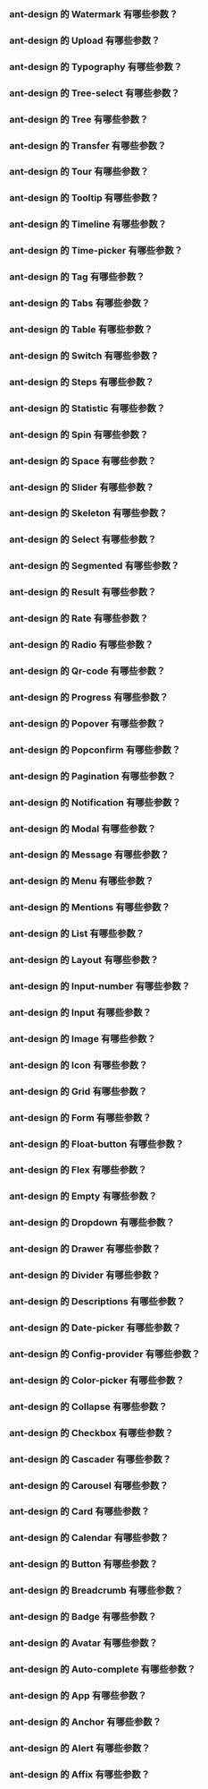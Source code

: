 ### ant-design 的 Watermark 有哪些参数？

### ant-design 的 Upload 有哪些参数？

### ant-design 的 Typography 有哪些参数？

### ant-design 的 Tree-select 有哪些参数？

### ant-design 的 Tree 有哪些参数？

### ant-design 的 Transfer 有哪些参数？

### ant-design 的 Tour 有哪些参数？

### ant-design 的 Tooltip 有哪些参数？

### ant-design 的 Timeline 有哪些参数？

### ant-design 的 Time-picker 有哪些参数？

### ant-design 的 Tag 有哪些参数？

### ant-design 的 Tabs 有哪些参数？

### ant-design 的 Table 有哪些参数？

### ant-design 的 Switch 有哪些参数？

### ant-design 的 Steps 有哪些参数？

### ant-design 的 Statistic 有哪些参数？

### ant-design 的 Spin 有哪些参数？

### ant-design 的 Space 有哪些参数？

### ant-design 的 Slider 有哪些参数？

### ant-design 的 Skeleton 有哪些参数？

### ant-design 的 Select 有哪些参数？

### ant-design 的 Segmented 有哪些参数？

### ant-design 的 Result 有哪些参数？

### ant-design 的 Rate 有哪些参数？

### ant-design 的 Radio 有哪些参数？

### ant-design 的 Qr-code 有哪些参数？

### ant-design 的 Progress 有哪些参数？

### ant-design 的 Popover 有哪些参数？

### ant-design 的 Popconfirm 有哪些参数？

### ant-design 的 Pagination 有哪些参数？

### ant-design 的 Notification 有哪些参数？

### ant-design 的 Modal 有哪些参数？

### ant-design 的 Message 有哪些参数？

### ant-design 的 Menu 有哪些参数？

### ant-design 的 Mentions 有哪些参数？

### ant-design 的 List 有哪些参数？

### ant-design 的 Layout 有哪些参数？

### ant-design 的 Input-number 有哪些参数？

### ant-design 的 Input 有哪些参数？

### ant-design 的 Image 有哪些参数？

### ant-design 的 Icon 有哪些参数？

### ant-design 的 Grid 有哪些参数？

### ant-design 的 Form 有哪些参数？

### ant-design 的 Float-button 有哪些参数？

### ant-design 的 Flex 有哪些参数？

### ant-design 的 Empty 有哪些参数？

### ant-design 的 Dropdown 有哪些参数？

### ant-design 的 Drawer 有哪些参数？

### ant-design 的 Divider 有哪些参数？

### ant-design 的 Descriptions 有哪些参数？

### ant-design 的 Date-picker 有哪些参数？

### ant-design 的 Config-provider 有哪些参数？

### ant-design 的 Color-picker 有哪些参数？

### ant-design 的 Collapse 有哪些参数？

### ant-design 的 Checkbox 有哪些参数？

### ant-design 的 Cascader 有哪些参数？

### ant-design 的 Carousel 有哪些参数？

### ant-design 的 Card 有哪些参数？

### ant-design 的 Calendar 有哪些参数？

### ant-design 的 Button 有哪些参数？

### ant-design 的 Breadcrumb 有哪些参数？

### ant-design 的 Badge 有哪些参数？

### ant-design 的 Avatar 有哪些参数？

### ant-design 的 Auto-complete 有哪些参数？

### ant-design 的 App 有哪些参数？

### ant-design 的 Anchor 有哪些参数？

### ant-design 的 Alert 有哪些参数？

### ant-design 的 Affix 有哪些参数？
